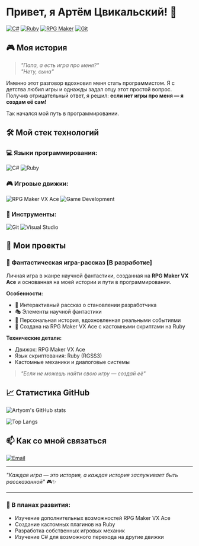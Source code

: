 # Привет, я Артём Цвикальский! 👋

[![C#](https://img.shields.io/badge/C%23-239120?style=for-the-badge&logo=csharp&logoColor=white)](https://learn.microsoft.com/ru-ru/dotnet/csharp/)
[![Ruby](https://img.shields.io/badge/Ruby-CC342D?style=for-the-badge&logo=ruby&logoColor=white)](https://www.ruby-lang.org/ru/)
[![RPG Maker](https://img.shields.io/badge/RPG_Maker-VX_ACE-FF6B6B?style=for-the-badge&logo=rpgmaker&logoColor=white)](https://www.rpgmakerweb.com/)
[![Git](https://img.shields.io/badge/Git-F05032?style=for-the-badge&logo=git&logoColor=white)](https://git-scm.com/)

## 🎮 Моя история

> *"Папа, а есть игра про меня?"*  
> *"Нету, сына"*

Именно этот разговор вдохновил меня стать программистом. Я с детства любил игры и однажды задал отцу этот простой вопрос. Получив отрицательный ответ, я решил: **если нет игры про меня — я создам её сам!**

Так начался мой путь в программировании.

## 🛠️ Мой стек технологий

### 💻 Языки программирования:
![C#](https://img.shields.io/badge/C%23-239120?style=for-the-badge&logo=csharp&logoColor=white)
![Ruby](https://img.shields.io/badge/Ruby-CC342D?style=for-the-badge&logo=ruby&logoColor=white)

### 🎮 Игровые движки:
![RPG Maker VX Ace](https://img.shields.io/badge/RPG_Maker_VX_Ace-FF6B6B?style=for-the-badge&logo=rpgmaker&logoColor=white)
![Game Development](https://img.shields.io/badge/Game_Development-000000?style=for-the-badge&logo=game&logoColor=white)

### 🔧 Инструменты:
![Git](https://img.shields.io/badge/Git-F05032?style=for-the-badge&logo=git&logoColor=white)
![Visual Studio](https://img.shields.io/badge/Visual_Studio-5C2D91?style=for-the-badge&logo=visualstudio&logoColor=white)

## 🚀 Мои проекты

### 🎪 **Фантастическая игра-рассказ** [В разработке]
Личная игра в жанре научной фантастики, созданная на **RPG Maker VX Ace** и основанная на моей истории и пути в программировании.

**Особенности:**
- 📖 Интерактивный рассказ о становлении разработчика
- 🎭 Элементы научной фантастики
- 💫 Персональная история, вдохновленная реальными событиями
- 🎯 Создана на RPG Maker VX Ace с кастомными скриптами на Ruby

**Технические детали:**
- Движок: RPG Maker VX Ace
- Язык скриптования: Ruby (RGSS3)
- Кастомные механики и диалоговые системы

> *"Если не можешь найти свою игру — создай её"*

## 📈 Статистика GitHub

![Artyom's GitHub stats](https://github-readme-stats.vercel.app/api?username=YOUR_USERNAME&show_icons=true&theme=radical)

![Top Langs](https://github-readme-stats.vercel.app/api/top-langs/?username=YOUR_USERNAME&layout=compact&theme=radical)

## 📫 Как со мной связаться

[![Email](https://img.shields.io/badge/Email-D14836?style=for-the-badge&logo=gmail&logoColor=white)](mailto:sonic123333@gmail.com)

---

*"Каждая игра — это история, а каждая история заслуживает быть рассказанной"* 🎮✨

---

### 🎯 В планах развития:
- Изучение дополнительных возможностей RPG Maker VX Ace
- Создание кастомных плагинов на Ruby
- Разработка собственных игровых механик
- Изучение C# для возможного перехода на другие движки
